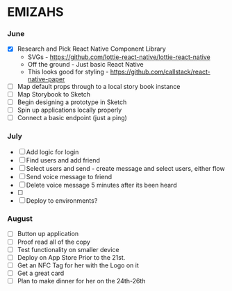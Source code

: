 # EMIZAHS

### June

- [x] Research and Pick React Native Component Library
  - SVGs - https://github.com/lottie-react-native/lottie-react-native
  - Off the ground - Just basic React Native
  - This looks good for styling - https://github.com/callstack/react-native-paper
- [ ] Map default props through to a local story book instance
- [ ] Map Storybook to Sketch
- [ ] Begin designing a prototype in Sketch
- [ ] Spin up applications locally properly
- [ ] Connect a basic endpoint (just a ping)

### July

- [ ] Add logic for login
- [ ] Find users and add friend
- [ ] Select users and send - create message and select users, either flow
- [ ] Send voice message to friend
- [ ] Delete voice message 5 minutes after its been heard
- [ ]
- [ ] Deploy to environments?

### August

- [ ] Button up application
- [ ] Proof read all of the copy
- [ ] Test functionality on smaller device
- [ ] Deploy on App Store Prior to the 21st.
- [ ] Get an NFC Tag for her with the Logo on it
- [ ] Get a great card
- [ ] Plan to make dinner for her on the 24th-26th
